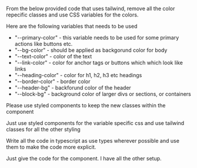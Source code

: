 From the below provided code that uses tailwind, remove all the color repecific classes and use CSS variables for the colors. 

Here are the following variables that needs to be used

- "--primary-color" -  this variable needs to be used for some primary actions like buttons etc. 
- "--bg-color" - should be applied as backgorund color for body
- "--text-color" - color of the text
- "--link-color" - color for anchor tags or buttons which which look like links
- "--heading-color" - color for h1, h2, h3 etc headings
- "--border-color" - border color
- "--header-bg" - backforund color of the header
- "--block-bg" - background color of larger divs or sections, or containers

Please use styled components to keep the new classes within the component

Just use styled components for the variable specific css and use tailwind classes for all the other styling

Write all the code in typescript as use types wherever possible and use them to make the code more explicit. 

Just give the code for the component. I have all the other setup.
